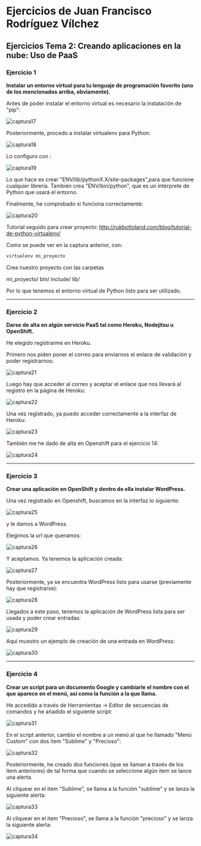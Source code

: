 Ejercicios de Juan Francisco Rodríguez Vílchez
================================================

## Ejercicios Tema 2: Creando aplicaciones en la nube: Uso de PaaS ##

### Ejercicio 1 ###

**Instalar un entorno virtual para tu lenguaje de programación favorito (uno de los mencionados arriba, obviamente).**

Antes de poder instalar el entorno virtual es necesario la instalación de "pip":

![captura17](http://i.imgur.com/Mm1eCVX.png)

Posteriormente, procedo a instalar virtualenv para Python:

![captura18](http://i.imgur.com/1AOm7u4.png)

Lo configuro con :

![captura19](http://i.imgur.com/Dflmjnl.png)

Lo que hace es crear "ENV/lib/pythonX.X/site-packages",para que funcione cualquier librería. También crea "ENV/bin/python", que es un intérprete de Python que usará el entorno.

Finalmente, he comprobado si funciona correctamente:

![captura20](http://i.imgur.com/lr07SFE.png)

Tutorial seguido para crear proyecto: http://rukbottoland.com/blog/tutorial-de-python-virtualenv/

Como se puede ver en la captura anterior, con:

```sh
virtualenv mi_proyecto
```
Crea nuestro proyecto con las carpetas 

mi_proyecto/
    bin/
    include/
    lib/
    
Por lo que tenemos el entorno virtual de Python listo para ser utilizado.

***

### Ejercicio 2 ###

**Darse de alta en algún servicio PaaS tal como Heroku, Nodejitsu u OpenShift.**

He elegido registrarme en Heroku.

Primero nos piden poner el correo para enviarnos el enlace de validación y poder registrarnos:

![captura21](http://i.imgur.com/4FtvoZ2.png)

Luego hay que acceder al correo y aceptar el enlace que nos llevará al registro en la página de Heroku:

![captura22](http://i.imgur.com/VjeyQyO.png)

Una vez registrado, ya puedo acceder correctamente a la interfaz de Heroku:

![captura23](http://i.imgur.com/cZiWnfg.png)

También me he dado de alta en Openshift para el ejercicio 14:

![captura24](http://i.imgur.com/55v20qM.png)

***

### Ejercicio 3 ###

**Crear una aplicación en OpenShift y dentro de ella instalar WordPress.**

Una vez registrado en Openshift, buscamos en la interfaz lo siguiente:

![captura25](http://i.imgur.com/n0AmxOq.png)

y le damos a WordPress.

Elegimos la url que queramos:

![captura26](http://i.imgur.com/BR3ZuhF.png)

Y aceptamos. Ya tenemos la aplicación creada:

![captura27](http://i.imgur.com/97SJEMT.png)

Posteriormente, ya se encuentra WordPress listo para usarse (previamente hay que registrarse):

![captura28](http://i.imgur.com/F9VRxrS.png)

Llegados a este paso, tenemos la aplicación de WordPress lista para ser usada y poder crear entradas:

![captura29](http://i.imgur.com/LQbWg0t.png)

Aqui muestro un ejemplo de creación de una entrada en WordPress:

![captura30](http://i.imgur.com/0OpvoAM.png)

***

### Ejercicio 4 ###

**Crear un script para un documento Google y cambiarle el nombre con el que aparece en el menú, así como la función a la que llama.**

He accedido a través de Herramientas -> Editor de secuencias de comandos y he añadido el siguiente script:

![captura31](http://i.imgur.com/F5Gg3lK.png)

En el script anterior, cambio el nombre a un menú al que he llamado "Menú Custom" con dos item "Sublime" y "Precioso":

![captura32](http://i.imgur.com/LLpcG8j.png)

 Posteriormente, he creado dos funciones (que se llaman a través de los item anteriores) de tal forma que cuando se seleccione algún item se lance una alerta.
 
Al cliquear en el item "Sublime", se llama a la función "sublime" y se lanza la siguiente alerta:
 
![captura33](http://i.imgur.com/eMJBoxz.png)

Al cliquear en el item "Precioso", se llama a la función "precioso" y se lanza la siguiente alerta:
 
![captura34](http://i.imgur.com/XAMrWEb.png)
